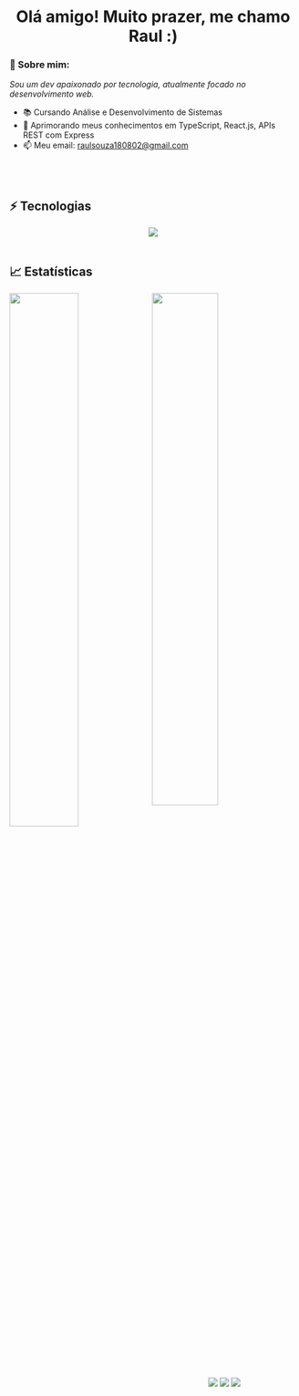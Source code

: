 <h1 align='center'>Olá amigo! Muito prazer, me chamo Raul :)</h1>

### 👋 Sobre mim:

<p>
  <em>
    Sou um dev apaixonado por tecnologia, atualmente focado no desenvolvimento web.
  </em>
</p>
 
- 📚 Cursando Análise e Desenvolvimento de Sistemas
- 🚀 Aprimorando meus conhecimentos em TypeScript, React.js, APIs REST com Express
- 📫 Meu email: raulsouza180802@gmail.com

<br><br>

## ⚡ Tecnologias

<div align="center">
  <a href="https://skillicons.dev"> 
  <img src="https://skillicons.dev/icons?i=html,css,js,ts,react,express,nodejs,jest,mongo"></img>
  </a>
</div>

<br>

## 📈 Estatísticas

<img align="left" width="49%" src="https://github-readme-stats.vercel.app/api?username=r4ulzito&show_icons=true&theme=merko"></img>

<img width="48%" src="https://github-readme-stats.vercel.app/api/top-langs/?username=r4ulzito&layout=compact&theme=merko"></img>

<br>

<div align="center">
  <a href="https://www.linkedin.com/in/raul-de-souza" target="_blank"><img src="https://img.shields.io/badge/-LinkedIn-%230077B5?style=for-the-badge&logo=linkedin&logoColor=white" target="_blank"></a>
  <a href = "mailto:raulsouza180802@gmail.com"><img src="https://img.shields.io/badge/-Gmail-%23333?style=for-the-badge&logo=gmail&logoColor=white" target="_blank"></a>
  <a href="https://www.instagram.com/raul.souza02/" target="_blank"><img src="https://img.shields.io/badge/-Instagram-%23E4405F?style=for-the-badge&logo=instagram&logoColor=white" target="_blank"></a>
</div>
